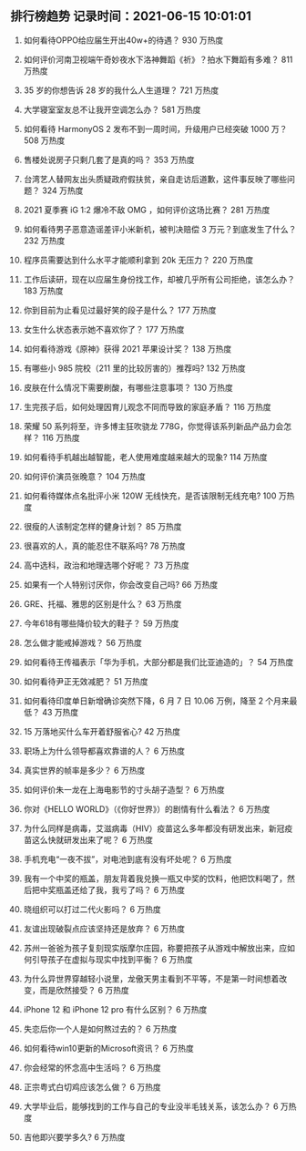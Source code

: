 
## 排行榜趋势 记录时间：2021-06-15 10:01:01
  
  1. 如何看待OPPO给应届生开出40w+的待遇？ 930 万热度
    
  2. 如何评价河南卫视端午奇妙夜水下洛神舞蹈《祈》？拍水下舞蹈有多难？ 811 万热度
    
  3. 35 岁的你想告诉 28 岁的我什么人生道理？ 721 万热度
    
  4. 大学寝室室友总不让我开空调怎么办？ 581 万热度
    
  5. 如何看待 HarmonyOS 2 发布不到一周时间，升级用户已经突破 1000 万？ 508 万热度
    
  6. 售楼处说房子只剩几套了是真的吗？ 353 万热度
    
  7. 台湾艺人替网友出头质疑政府假扶贫，亲自走访后道歉，这件事反映了哪些问题？ 324 万热度
    
  8. 2021 夏季赛 iG 1:2 爆冷不敌 OMG ，如何评价这场比赛？ 281 万热度
    
  9. 如何看待男子恶意造谣差评小米新机，被判决赔偿 3 万元？到底发生了什么？ 232 万热度
    
  10. 程序员需要达到什么水平才能顺利拿到 20k 无压力？ 220 万热度
    
  11. 工作后读研，现在以应届生身份找工作，却被几乎所有公司拒绝，该怎么办？ 183 万热度
    
  12. 你到目前为止看见过最好笑的段子是什么？ 177 万热度
    
  13. 女生什么状态表示她不喜欢你了？ 177 万热度
    
  14. 如何看待游戏《原神》获得 2021 苹果设计奖？ 138 万热度
    
  15. 有哪些小 985 院校（211 里的比较厉害的）推荐吗? 132 万热度
    
  16. 皮肤在什么情况下需要刷酸，有哪些注意事项？ 130 万热度
    
  17. 生完孩子后，如何处理因育儿观念不同而导致的家庭矛盾？ 116 万热度
    
  18. 荣耀 50 系列将至，许多博主狂吹骁龙 778G，你觉得该系列新品产品力会怎样？ 116 万热度
    
  19. 如何看待手机越出越智能，老人使用难度越来越大的现象? 114 万热度
    
  20. 如何评价演员张晚意？ 104 万热度
    
  21. 如何看待媒体点名批评小米 120W 无线快充，是否该限制无线充电? 100 万热度
    
  22. 很瘦的人该制定怎样的健身计划？ 85 万热度
    
  23. 很喜欢的人，真的能忍住不联系吗? 78 万热度
    
  24. 高中选科，政治和地理选哪个好呢？ 73 万热度
    
  25. 如果有一个人特别讨厌你，你会改变自己吗? 66 万热度
    
  26. GRE、托福、雅思的区别是什么？ 63 万热度
    
  27. 今年618有哪些降价较大的鞋子？ 59 万热度
    
  28. 怎么做才能戒掉游戏？ 56 万热度
    
  29. 如何看待王传福表示「华为手机，大部分都是我们比亚迪造的」？ 54 万热度
    
  30. 如何看待尹正无效减肥？ 51 万热度
    
  31. 如何看待印度单日新增确诊突然下降，6 月 7 日 10.06 万例，降至 2 个月来最低？ 43 万热度
    
  32. 15 万落地买什么车开着舒服省心? 42 万热度
    
  33. 职场上为什么领导都喜欢靠谱的人？ 6 万热度
    
  34. 真实世界的帧率是多少？ 6 万热度
    
  35. 如何评价朱一龙在上海电影节的寸头胡子造型？ 6 万热度
    
  36. 你对《HELLO WORLD》（《你好世界》）的剧情有什么看法？ 6 万热度
    
  37. 为什么同样是病毒，艾滋病毒（HIV）疫苗这么多年都没有研发出来，新冠疫苗这么快就研发出来了呢？ 6 万热度
    
  38. 手机充电“一夜不拔”，对电池到底有没有坏处呢？ 6 万热度
    
  39. 我有一个中奖的瓶盖，朋友背着我兑换一瓶又中奖的饮料，他把饮料喝了，然后把中奖瓶盖还给了我，我亏了吗？ 6 万热度
    
  40. 晓组织可以打过二代火影吗？ 6 万热度
    
  41. 友谊出现破裂点应该坚持还是放弃？ 6 万热度
    
  42. 苏州一爸爸为孩子复刻现实版摩尔庄园，称要把孩子从游戏中解放出来，应如何引导孩子在虚拟与现实中找到平衡？ 6 万热度
    
  43. 为什么异世界穿越轻小说里，龙傲天男主看到不平等，不是第一时间想着改变，而是欣然接受？ 6 万热度
    
  44. iPhone 12 和 iPhone 12 pro 有什么区别？ 6 万热度
    
  45. 失恋后你一个人是如何熬过去的？ 6 万热度
    
  46. 如何看待win10更新的Microsoft资讯？ 6 万热度
    
  47. 你会经常的怀念高中生活吗？ 6 万热度
    
  48. 正宗粤式白切鸡应该怎么做？ 6 万热度
    
  49. 大学毕业后，能够找到的工作与自己的专业没半毛钱关系，该怎么办？ 6 万热度
    
  50. 吉他即兴要学多久? 6 万热度
    